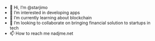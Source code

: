 - 👋 Hi, I’m @starjimo
- 👀 I’m interested in developing apps
- 🌱 I’m currently learning about blockchain
- 💞️ I’m looking to collaborate on bringing financial solution to startups in tech
- 📫 How to reach me nadjme.net
